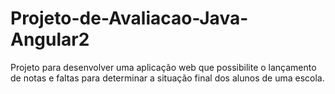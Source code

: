 # Projeto-de-Avaliacao-Java-Angular2
Projeto para desenvolver uma aplicação web que possibilite o lançamento de notas e faltas para determinar a situação final dos alunos de uma escola.
